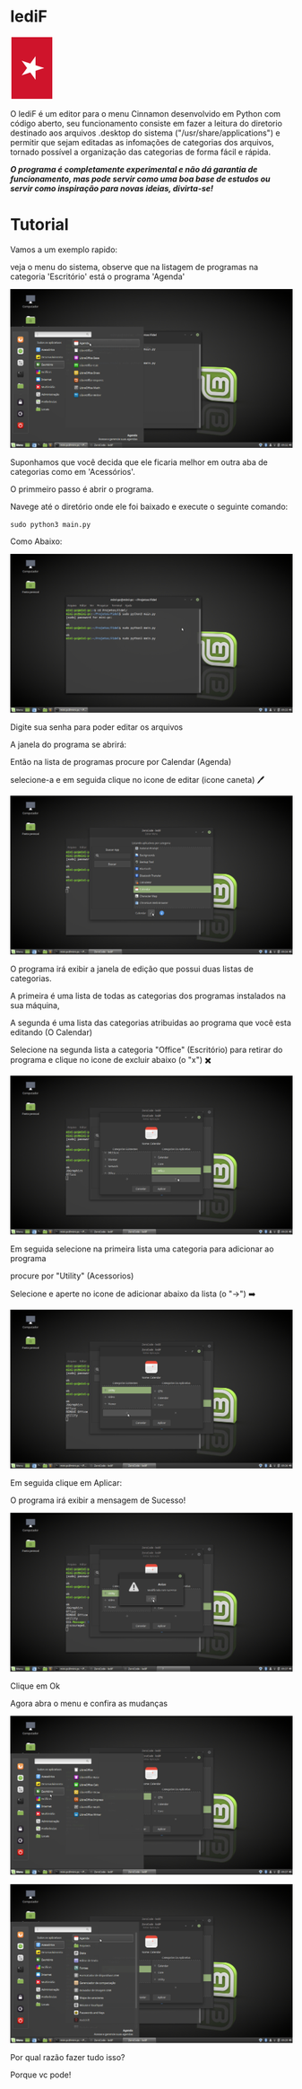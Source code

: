 # lediF

![Logo - lediF ](/img/logo.png?raw=true)

O lediF é um editor para o menu Cinnamon desenvolvido em Python com código aberto, seu funcionamento consiste em fazer a leitura do diretorio destinado aos arquivos .desktop do sistema ("/usr/share/applications") e permitir que sejam editadas as infomações de categorias dos arquivos, tornado possível a organização das categorias de forma fácil e rápida.

**_O programa é completamente experimental e não dá garantia de funcionamento, mas pode servir como uma boa base de estudos ou servir como inspiração para novas ideias, divirta-se!_**
 
 # Tutorial
 
 Vamos a um exemplo rapido:
 
 veja o menu do sistema, observe que na listagem de programas na categoria 'Escritório' está o programa 'Agenda'
 
 ![Print1 - lediF ](/img/Captura1.png?raw=true)
 
 Suponhamos que você decida que ele ficaria melhor em outra aba de categorias como em 'Acessórios'.
 
 O primmeiro passo é abrir o programa. 
 
 Navege até o diretório onde ele foi baixado e execute o seguinte comando:

`sudo python3 main.py`
 
 Como Abaixo:
 
 ![Print2 - lediF ](/img/Captura2.png?raw=true)
 
 Digite sua senha para poder editar os arquivos
 
 A janela do programa se abrirá:
 
 Então na lista de programas procure por Calendar (Agenda)
 
 selecione-a e em seguida clique no icone de editar (icone caneta) :pen:
 
 ![Print3 - lediF ](/img/Captura3.png?raw=true)
 
 O programa irá exibir a janela de edição que possui duas listas de categorias.
 
 A primeira é uma lista de todas as categorias dos programas instalados na sua máquina,
 
 A segunda é uma lista das categorias atribuidas ao programa que você esta editando (O Calendar)
 
 Selecione na segunda lista a categoria "Office" (Escritório) para retirar do programa e clique no icone de excluir abaixo (o "x") ✖️
 
 ![Print4 - lediF ](/img/Captura4.png?raw=true)
 
 Em seguida selecione na primeira lista uma categoria para adicionar ao programa
 
 procure por "Utility" (Acessorios)
 
 Selecione e aperte no icone de adicionar abaixo da lista (o "->") :arrow_right:
 
 ![Print5 - lediF ](/img/Captura5.png?raw=true)
 
 Em seguida clique em Aplicar:
 
 O programa irá exibir a mensagem de Sucesso!
 
 ![Print6 - lediF ](/img/Captura6.png?raw=true)
 
 Clique em Ok
 
 Agora abra o menu e confira as mudanças
 
 ![Print7 - lediF ](/img/Captura7.png?raw=true)
 
 
 ![Print8 - lediF ](/img/Captura8.png?raw=true)
 
 
 Por qual razão fazer tudo isso? 


 Porque vc pode!
 
